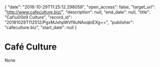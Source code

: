 {
  "date": "2018-10-29T11:25:12.298059", 
  "open_access": false, 
  "target_url": "http://www.cafeculture.biz/", 
  "description": null, 
  "end_date": null, 
  "title": "Caf\u00e9 Culture", 
  "record_id": "20181029T112512/PgxMJxhpWVf9uNAxqbiEXg==", 
  "publisher": "cafeculture.biz", 
  "start_date": null
}

# Café Culture

None
